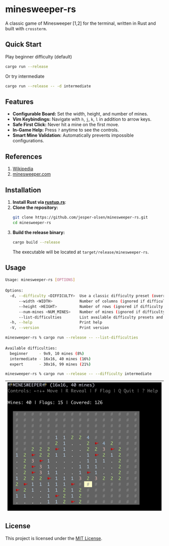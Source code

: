 # minesweeper-rs

A classic game of Minesweeper [1,2] for the terminal, written in Rust and built with `crossterm`.

## Quick Start
Play beginner difficulty (default)
```bash
cargo run --release
```

Or try intermediate
```bash
cargo run --release -- -d intermediate
```


## Features

-   **Configurable Board:** Set the width, height, and number of mines.
-   **Vim Keybindings:** Navigate with `h`, `j`, `k`, `l` in addition to arrow keys.
-   **Safe First Click:** Never hit a mine on the first move.
-   **In-Game Help:** Press `?` anytime to see the controls.
-   **Smart Mine Validation:** Automatically prevents impossible configurations.


## References

1. [Wikipedia](https://en.wikipedia.org/wiki/Minesweeper_(video_game))
2. [minesweeper.com](https://minesweepergame.com/)


## Installation

1. **Install Rust via [rustup.rs](https://rustup.rs/)**:
2. **Clone the repository:**
    ```bash
    git clone https://github.com/jesper-olsen/minesweeper-rs.git
    cd minesweeper-rs
    ```
3.  **Build the release binary:**
    ```bash
    cargo build --release
    ```
    The executable will be located at `target/release/minesweeper-rs`.


## Usage

```bash
Usage: minesweeper-rs [OPTIONS]

Options:
  -d, --difficulty <DIFFICULTY>  Use a classic difficulty preset (overrides width/height/mines) [possible values: beginner, intermediate, expert]
      --width <WIDTH>            Number of columns (ignored if difficulty is set) [default: 9]
      --height <HEIGHT>          Number of rows (ignored if difficulty is set) [default: 9]
      --num-mines <NUM_MINES>    Number of mines (ignored if difficulty is set) [default: 10]
      --list-difficulties        List available difficulty presets and exit
  -h, --help                     Print help
  -V, --version                  Print version
```

```bash
minesweeper-rs % cargo run --release -- --list-difficulties

Available difficulties:
  beginner     - 9x9, 10 mines (8%)
  intermediate - 16x16, 40 mines (16%)
  expert       - 30x16, 99 mines (21%)
```

```bash
minesweeper-rs % cargo run --release -- --difficulty intermediate
```

| ![Game UI](Assets/screenshot.png) |
| --- |


## License

This project is licensed under the [MIT License](LICENSE).
